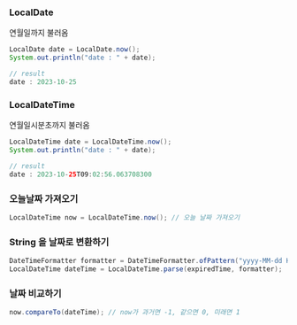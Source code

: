 
### LocalDate
연월일까지 불러옴
```java
LocalDate date = LocalDate.now();
System.out.println("date : " + date);
```
```java
// result
date : 2023-10-25
```

### LocalDateTime
연월일시분초까지 불러옴
```java
LocalDateTime date = LocalDateTime.now();
System.out.println("date : " + date);
```
```java
// result 
date : 2023-10-25T09:02:56.063708300
```

### 오늘날짜 가져오기

```java
LocalDateTime now = LocalDateTime.now(); // 오늘 날짜 가져오기
```

### String 을 날짜로 변환하기

```java
DateTimeFormatter formatter = DateTimeFormatter.ofPattern("yyyy-MM-dd HH:mm:ss");
LocalDateTime dateTime = LocalDateTime.parse(expiredTime, formatter);
```

### 날짜 비교하기

```java
now.compareTo(dateTime); // now가 과거면 -1, 같으면 0, 미래면 1

```


